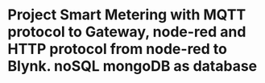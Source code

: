# Project Smart Metering with MQTT protocol to Gateway, node-red and HTTP protocol from node-red to Blynk. noSQL mongoDB as database
